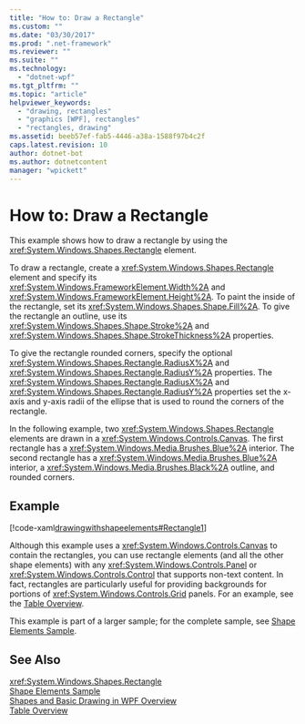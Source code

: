 ```yaml
---
title: "How to: Draw a Rectangle"
ms.custom: ""
ms.date: "03/30/2017"
ms.prod: ".net-framework"
ms.reviewer: ""
ms.suite: ""
ms.technology: 
  - "dotnet-wpf"
ms.tgt_pltfrm: ""
ms.topic: "article"
helpviewer_keywords: 
  - "drawing, rectangles"
  - "graphics [WPF], rectangles"
  - "rectangles, drawing"
ms.assetid: beeb57ef-fab5-4446-a38a-1588f97b4c2f
caps.latest.revision: 10
author: dotnet-bot
ms.author: dotnetcontent
manager: "wpickett"
---
```

# How to: Draw a Rectangle
This example shows how to draw a rectangle by using the <xref:System.Windows.Shapes.Rectangle> element.  
  
 To draw a rectangle, create a <xref:System.Windows.Shapes.Rectangle> element and specify its <xref:System.Windows.FrameworkElement.Width%2A> and <xref:System.Windows.FrameworkElement.Height%2A>. To paint the inside of the rectangle, set its <xref:System.Windows.Shapes.Shape.Fill%2A>. To give the rectangle an outline, use its <xref:System.Windows.Shapes.Shape.Stroke%2A> and <xref:System.Windows.Shapes.Shape.StrokeThickness%2A> properties.  
  
 To give the rectangle rounded corners, specify the optional <xref:System.Windows.Shapes.Rectangle.RadiusX%2A> and <xref:System.Windows.Shapes.Rectangle.RadiusY%2A> properties. The <xref:System.Windows.Shapes.Rectangle.RadiusX%2A> and <xref:System.Windows.Shapes.Rectangle.RadiusY%2A> properties set the x-axis and y-axis radii of the ellipse that is used to round the corners of the rectangle.  
  
 In the following example, two <xref:System.Windows.Shapes.Rectangle> elements are drawn in a <xref:System.Windows.Controls.Canvas>. The first rectangle has a <xref:System.Windows.Media.Brushes.Blue%2A> interior. The second rectangle has a <xref:System.Windows.Media.Brushes.Blue%2A> interior, a <xref:System.Windows.Media.Brushes.Black%2A> outline, and rounded corners.  
  
## Example  
 [!code-xaml[drawingwithshapeelements#Rectangle1](../../../../samples/snippets/csharp/VS_Snippets_Wpf/DrawingWithShapeElements/CS/rectangleexample.xaml#rectangle1)]  
  
 Although this example uses a <xref:System.Windows.Controls.Canvas> to contain the rectangles, you can use rectangle elements (and all the other shape elements) with any <xref:System.Windows.Controls.Panel> or <xref:System.Windows.Controls.Control> that supports non-text content. In fact, rectangles are particularly useful for providing backgrounds for portions of <xref:System.Windows.Controls.Grid> panels. For an example, see the [Table Overview](../../../../docs/framework/wpf/advanced/table-overview.md).  
  
 This example is part of a larger sample; for the complete sample, see [Shape Elements Sample](http://go.microsoft.com/fwlink/?LinkID=160037).  
  
## See Also  
 <xref:System.Windows.Shapes.Rectangle>   
 [Shape Elements Sample](http://go.microsoft.com/fwlink/?LinkID=160037)   
 [Shapes and Basic Drawing in WPF Overview](../../../../docs/framework/wpf/graphics-multimedia/shapes-and-basic-drawing-in-wpf-overview.md)   
 [Table Overview](../../../../docs/framework/wpf/advanced/table-overview.md)
